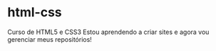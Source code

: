 # html-css
Curso de HTML5 e CSS3
Estou aprendendo a criar sites e agora vou gerenciar meus repositórios!